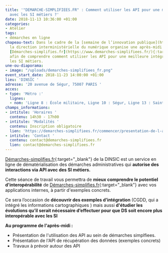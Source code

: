 ```yaml
---
title: '"DEMARCHE-SIMPLIFIEES.FR" : Comment utiliser les API pour une meilleure  intégration
  avec les SI métiers ?'
date: 2018-11-13 10:36:00 +01:00
categories:
- Atelier
tags:
- démarches en ligne
chapeau-text: Dans le cadre de la [semaine de l’innovation publique](http://www.modernisation.gouv.fr/la-semaine-de-linnovation-publique){:target="_blank"},
  la direction interministérielle du numérique organise une après-midi autour de l'outil
  [Démarches-simplifies.fr](https://www.demarches-simplifiees.fr/){:target="_blank"}
  afin de comprendre comment utiliser les API pour une meilleure intégration avec
  les SI métiers.
une-ou-diaporama:
- image: "/uploads/demarches-simplifiees_fr.png"
event_start_date: 2018-11-23 14:00:00 +01:00
lieu: 'DINSIC '
adresse: '20 avenue de Ségur, 75007 PARIS '
acces:
- type: 'Métro :'
  lignes:
  - nom: 'Ligne 8 : École militaire, Ligne 10 : Ségur, Ligne 13 : Saint-François-Xavier'
champs_informations:
- intitule: 'Horaires '
  contenu: 14h30 - 17h00
- intitule: 'Modalités '
  contenu: Inscription obligatoire
  lien: 'https://demarches-simplifiees.fr/commencer/presentation-de-l-api '
- intitule: 'Contact '
  contenu: contact@demarches-simplifiees.fr
  lien: contact@demarches-simplifiees.fr
---
```


[Démarches-simplifies.fr](https://www.demarches-simplifiees.fr/){:target="_blank"} de la DINSIC est un service en ligne de dématérialisation des démarches administratives qui **autorise des interactions via API avec des SI métiers.**

Cette séance de travail vous permettra de **mieux comprendre le potentiel d'interopérabilité** de [Démarches-simplifies.fr](https://www.demarches-simplifiees.fr/){:target="_blank"} avec vos applications internes, à partir d'exemples concrets.

Ce sera l’occasion de **découvrir des exemples d’intégration** (CGDD, qui a intégré les informations cartographiques ) mais aussi **d'étudier les évolutions qu’il serait nécessaire d’effectuer pour que DS soit encore plus interopérable avec les SI**

**Au programme de l'après-midi :**

* Présentation de l'utilisation des API au sein de démarches simplfiees.
* Présentation de l'API de récupération des données (exemples concrets)
* Travaux à prévoir autour des API

